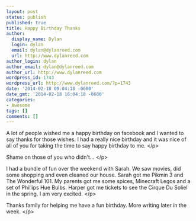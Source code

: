 ```yaml
---
layout: post
status: publish
published: true
title: Happy Birthday Thanks
author:
  display_name: Dylan
  login: dylan
  email: dylan@dylanreed.com
  url: http://www.dylanreed.com
author_login: dylan
author_email: dylan@dylanreed.com
author_url: http://www.dylanreed.com
wordpress_id: 1743
wordpress_url: http://www.dylanreed.com/?p=1743
date: '2014-02-18 09:04:18 -0600'
date_gmt: '2014-02-18 16:04:18 -0600'
categories:
- Awesome
tags: []
comments: []
---
```

<p>A lot of people wished me a happy birthday on facebook and I wanted to say thanks for those wishes. I had a really nice birthday and it was nice of all of you for taking the time to say happy birthday to me. <&#47;p>
<p>Shame on those of you who didn&#39;t... <&#47;p>
<p>I had a bundle of fun over the weekend with Sarah. We saw movies, did some shopping and even cleaned our house. Sarah got me Pikmin 3 and The Wonderful 101. My parents got me some spices, Minecraft Legos and a set of Phillips Hue Bulbs. Harper got me tickets to see the Cirque Du Soliel in the spring. I am very excited. <&#47;p>
<p>Thanks family for helping me have a fun birthday. More writing later in the week. <&#47;p></p>
